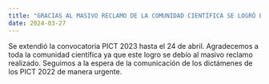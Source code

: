 ```yaml
---
title: "GRACIAS AL MASIVO RECLAMO DE LA COMUNIDAD CIENTÍFICA SE LOGRÓ EXTENDER LA FECHA LIMITE DE LA CONVOCATORIA PICT 2023"
date: 2024-03-27
---
```


Se extendió la convocatoria PICT 2023 hasta el 24 de abril. Agradecemos a toda la comunidad científica ya que este logro se debío al masivo reclamo realizado. Seguimos a la espera de la comunicación de los dictámenes de los PICT 2022 de manera urgente. 
